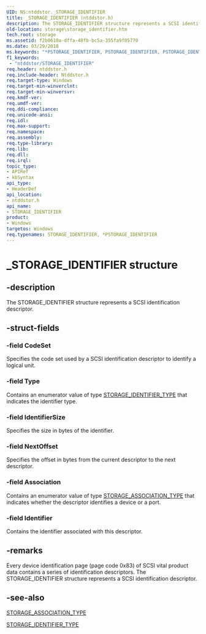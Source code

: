```yaml
---
UID: NS:ntddstor._STORAGE_IDENTIFIER
title: _STORAGE_IDENTIFIER (ntddstor.h)
description: The STORAGE_IDENTIFIER structure represents a SCSI identification descriptor.
old-location: storage\storage_identifier.htm
tech.root: storage
ms.assetid: f2b0610a-dffa-48fb-bc5a-355fa9f05770
ms.date: 03/29/2018
ms.keywords: "*PSTORAGE_IDENTIFIER, PSTORAGE_IDENTIFIER, PSTORAGE_IDENTIFIER structure pointer [Storage Devices], STORAGE_IDENTIFIER, STORAGE_IDENTIFIER structure [Storage Devices], _STORAGE_IDENTIFIER, ntddstor/PSTORAGE_IDENTIFIER, ntddstor/STORAGE_IDENTIFIER, storage.storage_identifier, structs-general_29c666d7-3e61-44fe-a36e-979418dbb958.xml"
f1_keywords:
 - "ntddstor/STORAGE_IDENTIFIER"
req.header: ntddstor.h
req.include-header: Ntddstor.h
req.target-type: Windows
req.target-min-winverclnt: 
req.target-min-winversvr: 
req.kmdf-ver: 
req.umdf-ver: 
req.ddi-compliance: 
req.unicode-ansi: 
req.idl: 
req.max-support: 
req.namespace: 
req.assembly: 
req.type-library: 
req.lib: 
req.dll: 
req.irql: 
topic_type:
- APIRef
- kbSyntax
api_type:
- HeaderDef
api_location:
- ntddstor.h
api_name:
- STORAGE_IDENTIFIER
product:
- Windows
targetos: Windows
req.typenames: STORAGE_IDENTIFIER, *PSTORAGE_IDENTIFIER
---
```


# _STORAGE_IDENTIFIER structure


## -description


The STORAGE_IDENTIFIER structure represents a SCSI identification descriptor.


## -struct-fields




### -field CodeSet

Specifies the code set used by a SCSI identification descriptor to identify a logical unit.


### -field Type

Contains an enumerator value of type <a href="https://docs.microsoft.com/previous-versions/windows/hardware/drivers/ff566990(v=vs.85)">STORAGE_IDENTIFIER_TYPE</a> that indicates the identifier type.


### -field IdentifierSize

Specifies the size in bytes of the identifier.


### -field NextOffset

Specifies the offset in bytes from the current descriptor to the next descriptor.


### -field Association

Contains an enumerator value of type <a href="https://docs.microsoft.com/previous-versions/windows/hardware/drivers/ff566349(v=vs.85)">STORAGE_ASSOCIATION_TYPE</a> that indicates whether the descriptor identifies a device or a port.


### -field Identifier

Contains the identifier associated with this descriptor.


## -remarks



Every device identification page (page code 0x83) of SCSI vital product data contains a series of identification descriptors. The STORAGE_IDENTIFIER structure represents a SCSI identification descriptor.




## -see-also




<a href="https://docs.microsoft.com/previous-versions/windows/hardware/drivers/ff566349(v=vs.85)">STORAGE_ASSOCIATION_TYPE</a>



<a href="https://docs.microsoft.com/previous-versions/windows/hardware/drivers/ff566990(v=vs.85)">STORAGE_IDENTIFIER_TYPE</a>
 

 

